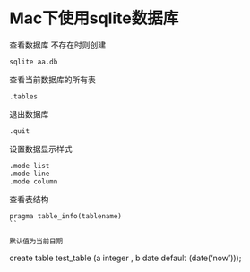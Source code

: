 
# Mac下使用sqlite数据库

查看数据库 不存在时则创建

```
sqlite aa.db
```

查看当前数据库的所有表

```
.tables
```

退出数据库

```
.quit
```

设置数据显示样式

```
.mode list
.mode line 
.mode column
```

查看表结构

```
pragma table_info(tablename)
``

默认值为当前日期

```
create table test_table (a integer , b date default (date(‘now’)));
```

